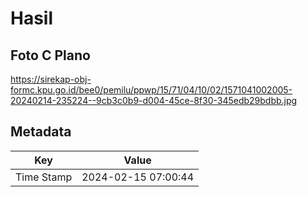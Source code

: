 # Hasil

## Foto C Plano

https://sirekap-obj-formc.kpu.go.id/bee0/pemilu/ppwp/15/71/04/10/02/1571041002005-20240214-235224--9cb3c0b9-d004-45ce-8f30-345edb29bdbb.jpg


## Metadata

| Key        | Value               |
| ---------- | ------------------- |
| Time Stamp | 2024-02-15 07:00:44 |



